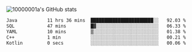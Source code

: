 ![10000001a's GitHub stats](https://github-readme-stats.vercel.app/api?username=10000001a&show_icons=true&theme=onedark&count_private=true)

<!-- [![Top Langs](https://github-readme-stats.vercel.app/api/top-langs/?username=10000001a&layout=compact&theme=onedark&langs_count=5)](https://github.com/anuraghazra/github-readme-stats) -->
<!--
**10000001a/10000001a** is a ✨ _special_ ✨ repository because its `README.md` (this file) appears on your GitHub profile.

Here are some ideas to get you started:

- 🔭 I’m currently working on ...
- 🌱 I’m currently learning ...
- 👯 I’m looking to collaborate on ...
- 🤔 I’m looking for help with ...
- 💬 Ask me about ...
- 📫 How to reach me: ...
- 😄 Pronouns: ...
- ⚡ Fun fact: ...
-->

<!--START_SECTION:waka-->

```txt
Java           11 hrs 36 mins  ███████████████████████░░   92.03 %
SQL            47 mins         █▓░░░░░░░░░░░░░░░░░░░░░░░   06.33 %
YAML           10 mins         ▒░░░░░░░░░░░░░░░░░░░░░░░░   01.38 %
C++            1 min           ░░░░░░░░░░░░░░░░░░░░░░░░░   00.21 %
Kotlin         0 secs          ░░░░░░░░░░░░░░░░░░░░░░░░░   00.06 %
```

<!--END_SECTION:waka-->
